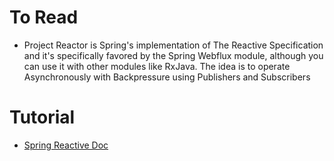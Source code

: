 # To Read
* Project Reactor is Spring's implementation of The Reactive Specification and it's specifically favored by the Spring Webflux module, although you can use it with other modules like RxJava. The idea is to operate Asynchronously with Backpressure using Publishers and Subscribers

# Tutorial
* [Spring Reactive Doc](https://spring.io/reactive)
